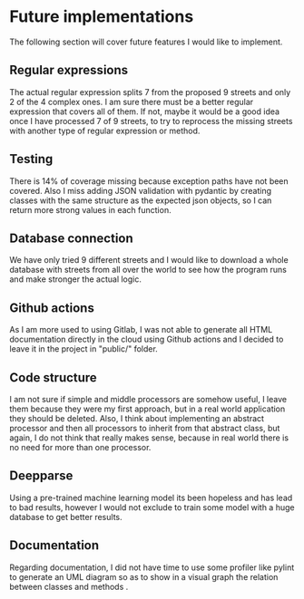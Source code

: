 # Future implementations

The following section will cover future features I would like to implement.

## Regular expressions

The actual regular expression splits 7 from the proposed 9 streets and only 2 of the 4 complex ones. I am sure there must be a better regular expression that covers all of them. If not, maybe it would be a good idea once I have processed 7 of 9 streets, to try to reprocess the missing streets with another type of regular expression or method. 

## Testing

There is 14% of coverage missing because exception paths have not been covered. Also I miss adding JSON validation with pydantic by creating classes with the same structure as the expected json objects, so I can return more strong values in each function.

## Database connection

We have only tried 9 different streets and I would like to download a whole database with streets from all over the world to see how the program runs and make stronger the actual logic.

## Github actions

As I am more used to using Gitlab, I was not able to generate all HTML documentation directly in the cloud using Github actions and I decided to leave it in the project in "public/" folder.

## Code structure

I am not sure if simple and middle processors are somehow useful, I leave them because they were my first approach, but in a real world application they should be deleted. Also, I think about implementing an abstract processor and then all processors to inherit from that abstract class, but again, I do not think that really makes sense, because in real world there is no need for more than one processor.

## Deepparse

Using a pre-trained machine learning model its been hopeless and has lead to bad results, however I would not exclude to train some model with a huge database to get better results. 


## Documentation

Regarding documentation, I did not have time to use some profiler like pylint to generate an UML diagram so as to show in a visual graph the relation between classes and methods .

